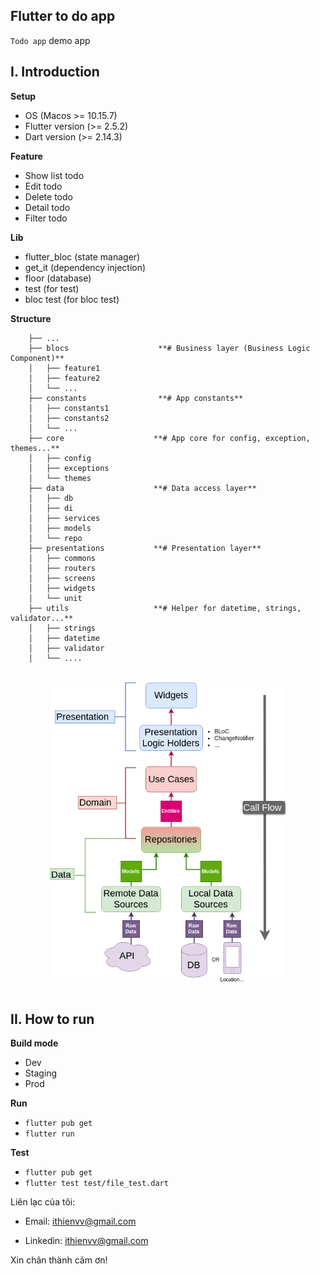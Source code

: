 
## Flutter to do app

`Todo app` demo app

## I. Introduction

**Setup**
- OS (Macos >= 10.15.7)
- Flutter version (>= 2.5.2)
- Dart version (>= 2.14.3)

**Feature**
- Show list todo
- Edit todo
- Delete todo
- Detail todo
- Filter todo

**Lib**
- flutter_bloc (state manager)
- get_it (dependency injection)
- floor (database)
- test (for test)
- bloc test (for bloc test)

**Structure**
```
    ├── ...
    ├── blocs                    **# Business layer (Business Logic Component)**
    │   ├── feature1          
    │   ├── feature2         
    │   └── ...                
    ├── constants                **# App constants**
    │   ├── constants1          
    │   ├── constants2         
    │   └── ...  
    ├── core                    **# App core for config, exception, themes...**
    │   ├── config          
    │   ├── exceptions         
    │   └── themes    
    ├── data                    **# Data access layer**
    │   ├── db                  
    │   ├── di                  
    │   ├── services 
    │   ├── models 
    │   └── repo 
    ├── presentations           **# Presentation layer**
    │   ├── commons          
    │   ├── routers         
    │   ├── screens 
    │   ├── widgets 
    │   └── unit
    ├── utils                   **# Helper for datetime, strings, validator...**
    │   ├── strings          
    │   ├── datetime         
    │   ├── validator  
    │   └── .... 
```

<br />

<img src="./architecture-proposal.png" style="display: block; margin-left: auto; margin-right: auto; width: 75%;"/>

<br />

## II. How to run

**Build mode**
- Dev
- Staging
- Prod

**Run**
- ```flutter pub get```
- ```flutter run```

**Test**
- ```flutter pub get```
- ```flutter test test/file_test.dart```

Liên lạc của tôi:

- Email: ithienvv@gmail.com

- Linkedin: ithienvv@gmail.com

Xin chân thành cảm ơn!
